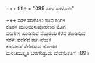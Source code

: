 +++
title = "089 ಸರಳ ಸರಳೊಳು"

+++
ಸರಳ ಸರಳೊಳು ಕಡಿವ ಕರಿಗಳ  
ಕೊರಳ ಮುರಿಯೆಸುವೋರಣದ ಮೊಗ  
ವರಿಗೆಗಳ ಖಂಡಿಸುವ ಮೋರೆಯ ಕರವ ತುಂಡಿಸುವ  
ಸರಳು ವದನವ ತಾಗಿ ಪೇಚಕ  
ಕುರವಣಿಸೆ ತೆಗೆದೆಸುವ ಜೋದರ  
ಧುರಚಮತ್ಕೃತಿ ಬೆರಗನಿತ್ತುದು ದೇವಸಂತತಿಗೆ      ॥89॥